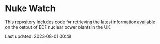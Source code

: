 # Nuke Watch

This repository includes code for retrieving the latest information available on the output of EDF nuclear power plants in the UK.

Last updated: 2023-08-01 00:48